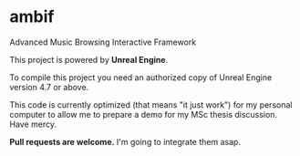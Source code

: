 ambif
=====

Advanced Music Browsing Interactive Framework


This project is powered by **Unreal Engine**.

To compile this project you need an authorized copy of Unreal Engine version 4.7 or above.


This code is currently optimized (that means "it just work") for my personal computer to allow me to prepare a demo for my MSc thesis discussion. Have mercy.

**Pull requests are welcome.** I'm going to integrate them asap.
